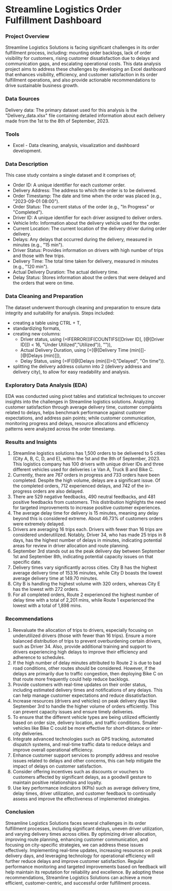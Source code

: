 # Streamline Logistics Order Fulfillment Dashboard

### Project Overview

Streamline Logistics Solutions is facing significant challenges in its order fulfillment process, including: mounting order backlogs, lack of order visibility for customers, rising customer dissatisfaction due to delays and communication gaps, and escalating operational costs. This data analysis project aims to address these challenges by developing an Excel dashboard that enhances visibility, efficiency, and customer satisfaction in its order fulfillment operations, and also provide actionable recommendations to drive sustainable business growth.


### Data Sources

Delivery data: The primary dataset used for this analysis is the "Delivery_data.xlsx" file containing detailed information about each delivery made from the 1st to the 8th of September, 2023.


### Tools

- Excel - Data cleaning, analysis, visualization and dashboard development.


### Data Description

This case study contains a single dataset and it comprises of;
-  Order ID: A unique identifier for each customer order.
-  Delivery Address: The address to which the order is to be delivered.
-  Order Timestamp: The date and time when the order was placed (e.g., "2023-09-01 08:00").
-  Order Status: The current status of the order (e.g., "In Progress" or "Completed").
-  Driver ID: A unique identifier for each driver assigned to deliver orders.
-  Vehicle Info: Information about the delivery vehicle used for the order.
-  Current Location: The current location of the delivery driver during order delivery.
-  Delays: Any delays that occurred during the delivery, measured in minutes (e.g., "15 min").
-  Driver Status: Provides information on drivers with high number of trips and those with few trips.
-  Delivery Time: The total time taken for delivery, measured in minutes (e.g., "120 min").
-  Actual Delivery Duration: The actual delivery time.
-  Delay Status: Stores information about the orders that were delayed and the orders that were on time.
  

### Data Cleaning and Preparation

The dataset underwent thorough cleaning and preparation to ensure data integrity and suitability for analysis. Steps included:

- creating a table using CTRL + T,
- standardizing formats,
- creating new columns:
  - Driver status, using (=IFERROR((IF(COUNTIFS([Driver ID], [@[Driver ID]]) < 16, "Under Utilized","Utilized")), "")),
  - Actual Delivery Duration, using (=[@[Delivery Time (min)]]-[@[Delays (min)]]),
  - Delay Status, using (=IF([@[Delays (min)]]>0,"Delayed", "On time")).
- splitting the delivery address column into 2 (delivery address and delivery city), to allow for easy readability and analysis.


###  Exploratory Data Analysis (EDA)

EDA was conducted using pivot tables and statistical techniques to uncover insights into the challenges in Streamline logistics solutions. Analyzing customer satisfaction through average delivery time, customer complaints related to delays, helps benchmark performance against customer expectations, and address pain points; while customer communication, monitoring progress and delays, resource allocations and efficiency patterns were analyzed across the order timestamp. 


### Results and Insights

1. Streamline logistics solutions has 1,500 orders to be delivered to 5 cities (City A, B, C, D, and E), within the 1st and the 8th of September, 2023. This logistics company has 100 drivers with unique driver IDs and three different vehicles used for deliveries i.e Van A, Truck B and Bike C.
2. Currently, there are 767 orders in progress and 733 orders have been completed. Despite the high volume, delays are a significant issue. Of the completed orders, 712 experienced delays, and 742 of the in-progress orders are also delayed.
3. There are 529 negative feedbacks, 490 neutral feedbacks, and 481 positive feedbacks from customers. This distribution highlights the need for targeted improvements to increase positive customer experiences.
4. The average delay time for delivery is 15 minutes, meaning any delay beyond this is considered extreme. About 46.73% of customers orders were extremely delayed.
5. Drivers are averaging 16 trips each. Drivers with fewer than 16 trips are considered underutilized. Notably, Driver 34, who has made 25 trips in 8 days, has the highest number of delays in minutes, indicating potential areas for review in driver allocation and route planning.
6. September 3rd stands out as the peak delivery day between September 1st and September 8th, indicating potential capacity issues on that specific date.
7. Delivery times vary significantly across cities. City B has the highest average delivery time of 153.16 minutes, while City D boasts the lowest average delivery time at 149.70 minutes.
8. City B is handling the highest volume with 320 orders, whereas City E has the lowest with 272 orders.
9. For all completed orders, Route 2 experienced the highest number of delay time with a total of 2,201 mins, while Route 1 experienced the lowest with a total of 1,898 mins.


### Recommendations

1. Reevaluate the allocation of trips to drivers, especially focusing on underutilized drivers (those with fewer than 16 trips). Ensure a more balanced distribution of trips to prevent overburdening certain drivers, such as Driver 34. Also, provide additional training and support to drivers experiencing high delays to improve their efficiency and adherence to schedules.
2. If the high number of delay minutes attributed to Route 2 is due to bad road conditions, other routes should be considered. However, if the delays are primarily due to traffic congestion, then deploying Bike C on that route more frequently could help reduce backlogs.
3. Provide customers with real-time updates on their order status, including estimated delivery times and notifications of any delays. This can help manage customer expectations and reduce dissatisfaction.
4. Increase resources (drivers and vehicles) on peak delivery days like September 3rd to handle the higher volume of orders efficiently. This can prevent capacity issues and ensure timely deliveries.
5. To ensure that the different vehicle types are being utilized efficiently based on order size, delivery location, and traffic conditions. Smaller vehicles like Bike C could be more effective for short-distance or inter-city deliveries.
6. Integrate advanced technologies such as GPS tracking, automated dispatch systems, and real-time traffic data to reduce delays and improve overall operational efficiency.
7. Enhance customer support services to promptly address and resolve issues related to delays and other concerns, this can help mitigate the impact of delays on customer satisfaction.
8. Consider offering incentives such as discounts or vouchers to customers affected by significant delays, as a goodwill gesture to maintain positive relationships and loyalty.
9. Use key performance indicators (KPIs) such as average delivery time, delay times, driver utilization, and customer feedback to continually assess and improve the effectiveness of implemented strategies.


### Conclusion

Streamline Logistics Solutions faces several challenges in its order fulfillment processes, including significant delays, uneven driver utilization, and varying delivery times across cities. By optimizing driver allocation, improving route planning, enhancing customer communication, and focusing on city-specific strategies, we can address these issues effectively. 
Implementing real-time updates, increasing resources on peak delivery days, and leveraging technology for operational efficiency will further reduce delays and improve customer satisfaction. Regular performance monitoring and targeted improvements based on feedback will help maintain its reputation for reliability and excellence. By adopting these recommendations, Streamline Logistics Solutions can achieve a more efficient, customer-centric, and successful order fulfillment process.
